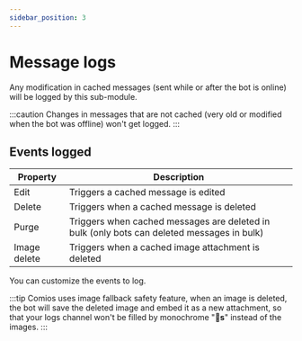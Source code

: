 ```yaml
---
sidebar_position: 3
---
```


# Message logs
Any modification in cached messages (sent while or after the bot is online) will be logged by this sub-module.

:::caution
Changes in messages that are not cached (very old or modified when the bot was offline) won't get logged.
:::

## Events logged

| Property | Description |
| --- | --- |
| Edit | Triggers a cached message is edited |
| Delete | Triggers when a cached message is deleted |
| Purge | Triggers when cached messages are deleted in bulk (only bots can deleted messages in bulk) |
| Image delete | Triggers when a cached image attachment is deleted |

You can customize the events to log.

:::tip
Comios uses image fallback safety feature, when an image is deleted, the bot will save the deleted image and embed it as a new attachment, so that your logs channel won't be filled by monochrome "**💩s**" instead of the images.
:::